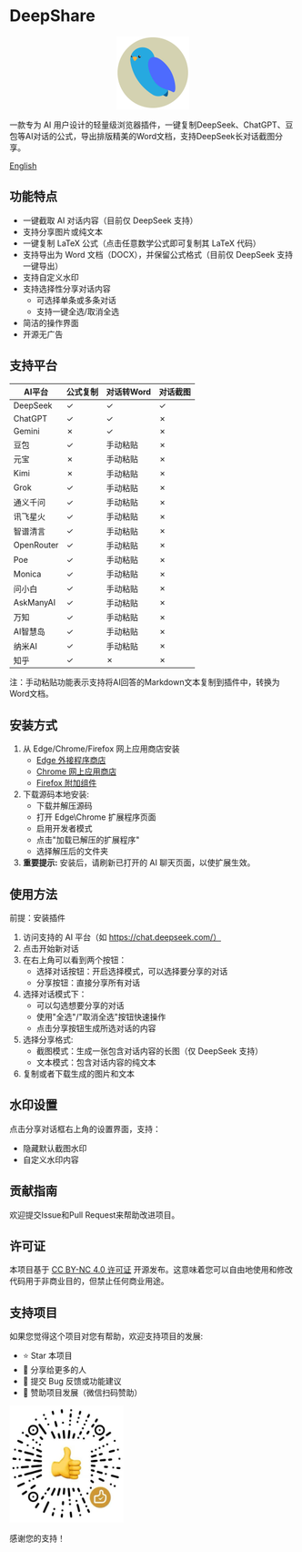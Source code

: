 # DeepShare

<p align="center">
  <img src="icons/deepshare-icon.svg" alt="deepshare-icon" width="128"/>
</p>

一款专为 AI 用户设计的轻量级浏览器插件，一键复制DeepSeek、ChatGPT、豆包等AI对话的公式，导出排版精美的Word文档，支持DeepSeek长对话截图分享。

[English](README.md)

## 功能特点

- 一键截取 AI 对话内容（目前仅 DeepSeek 支持）
- 支持分享图片或纯文本
- 一键复制 LaTeX 公式（点击任意数学公式即可复制其 LaTeX 代码）
- 支持导出为 Word 文档（DOCX），并保留公式格式（目前仅 DeepSeek 支持一键导出）
- 支持自定义水印
- 支持选择性分享对话内容
  - 可选择单条或多条对话
  - 支持一键全选/取消全选
- 简洁的操作界面
- 开源无广告

## 支持平台

| AI平台 | 公式复制 | 对话转Word | 对话截图 |
|--------|---------|-----------|---------|
| DeepSeek | ✓ | ✓ | ✓ |
| ChatGPT | ✓ | ✓ | ✗ |
| Gemini | ✗ | ✓ | ✗ |
| 豆包 | ✓ | 手动粘贴 | ✗ |
| 元宝 | ✗ | 手动粘贴 | ✗ |
| Kimi | ✗ | 手动粘贴 | ✗ |
| Grok | ✓ | 手动粘贴 | ✗ |
| 通义千问 | ✓ | 手动粘贴 | ✗ |
| 讯飞星火 | ✓ | 手动粘贴 | ✗ |
| 智谱清言 | ✓ | 手动粘贴 | ✗ |
| OpenRouter | ✓ | 手动粘贴 | ✗ |
| Poe | ✓ | 手动粘贴 | ✗ |
| Monica | ✓ | 手动粘贴 | ✗ |
| 问小白 | ✓ | 手动粘贴 | ✗ |
| AskManyAI | ✓ | 手动粘贴 | ✗ |
| 万知 | ✓ | 手动粘贴 | ✗ |
| AI智慧岛 | ✓ | 手动粘贴 | ✗ |
| 纳米AI | ✓ | 手动粘贴 | ✗ |
| 知乎 | ✓ | ✗ | ✗ |

注：手动粘贴功能表示支持将AI回答的Markdown文本复制到插件中，转换为Word文档。

## 安装方式

1. 从 Edge/Chrome/Firefox 网上应用商店安装
   - [Edge 外接程序商店](https://microsoftedge.microsoft.com/addons/detail/deepshare/pdccjnppfegekpnhfljbngammgfbcofm)
   - [Chrome 网上应用商店](https://chromewebstore.google.com/detail/omnaecaamcabmnbjnpjpecoaalfgidop)
   - [Firefox 附加组件](https://addons.mozilla.org/firefox/addon/deepshare/)
2. 下载源码本地安装:
   - 下载并解压源码
   - 打开 Edge\Chrome 扩展程序页面
   - 启用开发者模式
   - 点击"加载已解压的扩展程序"
   - 选择解压后的文件夹
3. **重要提示:** 安装后，请刷新已打开的 AI 聊天页面，以使扩展生效。

## 使用方法

前提：安装插件

1. 访问支持的 AI 平台（如 https://chat.deepseek.com/）
2. 点击开始新对话
3. 在右上角可以看到两个按钮：
   - 选择对话按钮：开启选择模式，可以选择要分享的对话
   - 分享按钮：直接分享所有对话
4. 选择对话模式下：
   - 可以勾选想要分享的对话
   - 使用"全选"/"取消全选"按钮快速操作
   - 点击分享按钮生成所选对话的内容
5. 选择分享格式:
   - 截图模式：生成一张包含对话内容的长图（仅 DeepSeek 支持）
   - 文本模式：包含对话内容的纯文本
6. 复制或者下载生成的图片和文本

## 水印设置

点击分享对话框右上角的设置界面，支持：

- 隐藏默认截图水印
- 自定义水印内容

## 贡献指南

欢迎提交Issue和Pull Request来帮助改进项目。

## 许可证

本项目基于 [CC BY-NC 4.0 许可证](LICENSE) 开源发布。这意味着您可以自由地使用和修改代码用于非商业目的，但禁止任何商业用途。

## 支持项目

如果您觉得这个项目对您有帮助，欢迎支持项目的发展:

- ⭐ Star 本项目
- 📢 分享给更多的人
- 🐛 提交 Bug 反馈或功能建议
- 🧧 赞助项目发展（微信扫码赞助）

<img src="icons/sponsor-code.png" alt="donate" width="200"/>

感谢您的支持！